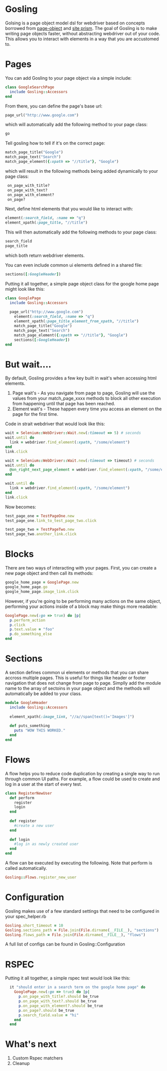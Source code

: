 Gosling
=========

Golsing is a page object model dsl for webdriver based on concepts borrowed from [page-object] and [site prism]. 
The goal of Gosling is to make writing page objects faster, without abstracting webdriver out of your code. This allows
you to interact with elements in a way that you are accustomed to.

Pages
=========

You can add Gosling to your page object via a simple include:

````ruby
class GoogleSearchPage
  include Gosling::Accessors
end
````

From there, you can define the page's base url:
````ruby
page_url("http://www.google.com")
````

which will automatically add the following method to your page class:
````ruby
go
````

Tell gosling how to tell if it's on the correct page:
````ruby
match_page_title("Google")
match_page_text("Search")
match_page_element({:xpath => "//title"}, "Google")
````

which will result in the following methods being added dynamically to your page class:

````ruby
 on_page_with_title?
 on_page_with_text?
 on_page_with_element?
 on_page?
````

Next, define html elements that you would like to interact with:
````ruby
element(:search_field, :name => "q")
element_xpath(:page_title, "//title")  
````
This will then automatically add the following methods to your page class:
````ruby
search_field
page_title
````
which both return webdriver elements.

You can even include common ui elements defined in a shared file:
````ruby
sections([:GoogleHeader])
````

Putting it all together, a simple page object class for the google home page might look like this:
````ruby
class GooglePage
  include Gosling::Accessors
  
  page_url("http://www.google.com")
	element(:search_field, :name => "q")
	element_xpath(:page_title_element_from_xpath, "//title")  
	match_page_title("Google")
	match_page_text("Search")
	match_page_element({:xpath => "//title"}, "Google")
	sections([:GoogleHeader])
end
````

But wait....
=========

By default, Gosling provides a few key built in wait's when accessing html elements. 

1. Page wait's - As you navigate from page to page, Gosling will use the values from your match_page_xxxx methods to block all other execution from happening until that page has been reached.
2. Element wait's - These happen every time you access an element on the page for the first time.

Code in strait webdriver that would look like this:

````ruby
wait = Selenium::WebDriver::Wait.new(:timeout => 5) # seconds
wait.until do
  link = webdriver.find_element(:xpath, "/some/element")
end
link.click

wait = Selenium::WebDriver::Wait.new(:timeout => timeout) # seconds
wait.until do
  @on_right_next_page_element = webdriver.find_element(:xpath, "/some/element")
end

wait.until do
  link = webdriver.find_element(:xpath, "/some/element")
end
link.click


````
Now becomes:

````ruby
test_page_one = TestPageOne.new
test_page_one.link_to_test_page_two.click

test_page_two = TestPageTwo.new
test_page_two.another_link.click
````

Blocks
=========

There are two ways of interacting with your pages. First, you can create a new page object and then call its methods:

````ruby
google_home_page = GooglePage.new
google_home_page.go
google_home_page.image_link.click
````

However, if you're going to be performing many actions on the same object, performing your actions inside of a block
may make things more readable:

````ruby
GooglePage.new(:go => true) do |p|
  p.perform_action
  p.click
  p.text.value = "foo"
  p.do_something_else
end  
````

Sections
=========

A section defines common ui elements or methods that you can share accross multiple pages. This is useful for things like header or footer navigation that does not change from page to page. Simplly add the module name to the array of sectoins
in your page object and the methods will automatically be added to your class.

````ruby
module GoogleHeader
  include Gosling::Accessors
   
  element_xpath(:image_link, "//a//span[text()='Images']")   
    
  def puts_something
    puts "WOW THIS WORKED."
  end
end
````

Flows
=========
A flow helps you to reduce code duplication by creating a single way to run through common UI paths. For example, a
flow could be used to create and log in a user at the start of every test.

````ruby
class RegisterNewUser
  def perform
    register
    login
  end
  
  def register
    #create a new user
  end
  
  def login
    #log in as newly created user
  end
end
````

A flow can be executed by executing the following. Note that perform is called automatically.
````ruby
Gosling::Flows.register_new_user
````

Configuration
========
Gosling makes use of a few standard settings that need to be configured in your spec_helper.rb

````ruby
Gosling.short_timeout = 10
Gosling.sections_path = File.join(File.dirname(__FILE__), "sections")
Gosling.flows_path = File.join(File.dirname(__FILE__), "flows")
````

A full list of configs can be found in Gosling::Configuration


RSPEC
========
Putting it all together, a simple rspec test would look like this:

````ruby
  it "should enter in a search term on the google home page" do
    GooglePage.new(:go => true) do |p|
      p.on_page_with_title?.should be_true
      p.on_page_with_text?.should be_true
      p.on_page_with_element?.should be_true
      p.on_page?.should be_true  
      p.search_field.value = "hi"
    end
  end
````

What's next
=======
1. Custom Rspec matchers
2. Cleanup
  
  [site prism]: https://github.com/natritmeyer/site_prism
  [page-object]: https://github.com/cheezy/page-object
  
